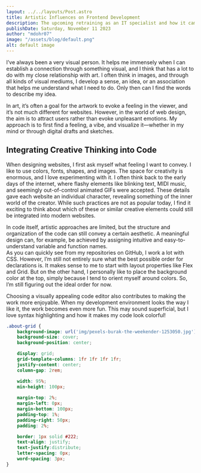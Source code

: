 ```yaml
---
layout: ../../layouts/Post.astro
title: Artistic Influences on Frontend Development
description: The upcoming retraining as an IT specialist and how it came about
publishDate: Saturday, November 11 2023
author: "mdohr07"
image: "/assets/blog/default.png"
alt: default image
---
```


I’ve always been a very visual person. It helps me immensely when I can establish a connection through something visual, and I think that has a lot to do with my close relationship with art. I often think in images, and through all kinds of visual mediums, I develop a sense, an idea, or an association that helps me understand what I need to do. Only then can I find the words to describe my idea.

In art, it’s often a goal for the artwork to evoke a feeling in the viewer, and it’s not much different for websites. However, in the world of web design, the aim is to attract users rather than evoke unpleasant emotions. My approach is to first find a feeling, a vibe, and visualize it—whether in my mind or through digital drafts and sketches.

## Integrating Creative Thinking into Code

When designing websites, I first ask myself what feeling I want to convey. I like to use colors, fonts, shapes, and images. The space for creativity is enormous, and I love experimenting with it. I often think back to the early days of the internet, where flashy elements like blinking text, MIDI music, and seemingly out-of-control animated GIFs were accepted. These details gave each website an individual character, revealing something of the inner world of the creator. While such practices are not as popular today, I find it exciting to think about which of these or similar creative elements could still be integrated into modern websites.

In code itself, artistic approaches are limited, but the structure and organization of the code can still convey a certain aesthetic. A meaningful design can, for example, be achieved by assigning intuitive and easy-to-understand variable and function names.  
As you can quickly see from my repositories on GitHub, I work a lot with CSS. However, I’m still not entirely sure what the best possible order for declarations is. It makes sense to me to start with layout properties like Flex and Grid. But on the other hand, I personally like to place the background color at the top, simply because I tend to orient myself around colors. So, I’m still figuring out the ideal order for now.

Choosing a visually appealing code editor also contributes to making the work more enjoyable. When my development environment looks the way I like it, the work becomes even more fun. This may sound superficial, but I love syntax highlighting and how it makes my code look colorful!

```css
.about-grid {
    background-image: url('img/pexels-burak-the-weekender-1253050.jpg'); /* Aha! Background Image */
    background-size: cover;
    background-position: center;

    display: grid;
    grid-template-columns: 1fr 1fr 1fr 1fr;
    justify-content: center;
    column-gap: 2rem;

    width: 95%;
    min-height: 100px;
    
    margin-top: 2%;
    margin-left: 0px;
    margin-bottom: 100px;
    padding-top: 1%;
    padding-right: 50px;
    padding: 2%;

    border: 1px solid #222;
    text-align: justify;
    text-justify:distribute;
    letter-spacing: 0px;
    word-spacing: 3px;
}
```